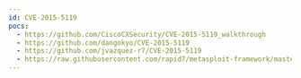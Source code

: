 ```yaml
---
id: CVE-2015-5119
pocs:
  - https://github.com/CiscoCXSecurity/CVE-2015-5119_walkthrough
  - https://github.com/dangokyo/CVE-2015-5119
  - https://github.com/jvazquez-r7/CVE-2015-5119
  - https://raw.githubusercontent.com/rapid7/metasploit-framework/master/modules/exploits/multi/browser/adobe_flash_hacking_team_uaf.rb
---
```

